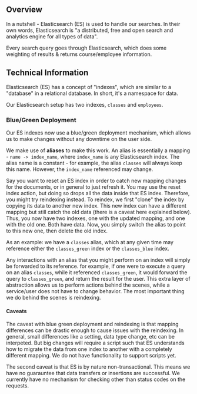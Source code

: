 ## Overview

In a nutshell - Elasticsearch (ES) is used to handle our searches. In their own words, Elasticsearch is "a distributed, free and open search and analytics engine for all types of data".

Every search query goes through Elasticsearch, which does some weighting of results & returns course/employee information.

## Technical Information

Elasticsearch (ES) has a concept of "indexes", which are similar to a "database" in a relational database. In short, it's a namespace for data.

Our Elasticsearch setup has two indexes, `classes` and `employees`.

### Blue/Green Deployment

Our ES indexes now use a blue/green deployment mechanism, which allows us to make changes without any downtime on the user side.

We make use of **aliases** to make this work. An alias is essentially a mapping - `name -> index_name`, where `index_name` is any Elasticsearch index. The alias name is a constant - for example, the alias `classes` will always keep this name. However, the `index_name` referenced may change.

Say you want to reset an ES index in order to catch new mapping changes for the documents, or in general to just refresh it. You may use the reset index action, but doing so drops all the data inside that ES index. Therefore, you might try reindexing instead. To reindex, we first "clone" the index by copying its data to another new index. This new index can have a different mapping but still catch the old data (there is a caveat here explained below). Thus, you now have two indexes, one with the updated mapping, and one with the old one. Both have data. Now, you simply switch the alias to point to this new one, then delete the old index.

As an example: we have a `classes` alias, which at any given time may reference either the `classes_green` index or the `classes_blue` index.

Any interactions with an alias that you might perform on an index will simply be forwarded to its reference. for example, if one were to execute a query on an alias `classes`, while it referenced `classes_green`, it would forward the query to `classes_green`, and return the result for the user. This extra layer of abstraction allows us to perform actions behind the scenes, while a service/user does not have to change behavior. The most important thing we do behind the scenes is reindexing.

#### Caveats

The caveat with blue green deployment and reindexing is that mapping differences can be drastic enough to cause issues with the reindexing. In general, small differences like a setting, data type change, etc can be interpeted. But big changes will require a script such that ES understands how to migrate the data from one index to another with a completely different mapping. We do not have functionality to support scripts yet.

The second caveat is that ES is by nature non-transactional. This means we have no guarauntee that data transfers or insertions are successful. We currently have no mechanism for checking other than status codes on the requests.
